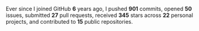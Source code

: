 Ever since I joined GitHub **6** years ago, I pushed **901** commits, opened **50** issues, submitted **27** pull requests, received **345** stars across **22** personal projects, and contributed to **15** public repositories.